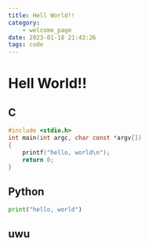 ```yaml
---
title: Hell World!!
category: 
    - welcome_page
date: 2023-01-18 21:43:26
tags: code
---
```

# Hell World!!

## C

```c
#include <stdio.h>
int main(int argc, char const *argv[])
{
    printf("hello, world\n");
    return 0;
}
```


## Python

```python
print("hello, world")
```

## uwu

